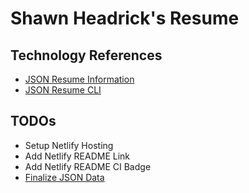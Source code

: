 # Shawn Headrick's Resume

## Technology References

* [JSON Resume Information](https://www.jsonresume.org "JSON Resume Information")
* [JSON Resume CLI](https://www.github.com/jsonresume/resume-cli "JSON Resume CLI")

## TODOs

* Setup Netlify Hosting
* Add Netlify README Link
* Add Netlify README CI Badge
* [Finalize JSON Data](https://www.jsonresume.org/schema/ "Finalize JSON Data")
